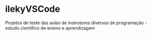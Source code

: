 # ilekyVSCode
Projetos de teste das aulas de instrutores diversos de programação - estudo cientifico de ensino e aprendizagem

